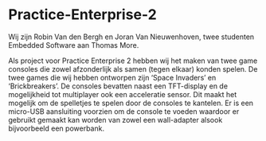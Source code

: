 # Practice-Enterprise-2
Wij zijn Robin Van den Bergh en Joran Van Nieuwenhoven, twee studenten Embedded Software aan Thomas More.

Als project voor Practice Enterprise 2 hebben wij het maken van twee game consoles die zowel afzonderlijk als samen (tegen elkaar) konden spelen. De twee games die wij hebben ontworpen zijn ‘Space Invaders’ en ‘Brickbreakers’. De consoles bevatten naast een TFT-display en de mogelijkheid tot multiplayer ook een acceleratie sensor. Dit maakt het mogelijk om de spelletjes te spelen door de consoles te kantelen. Er is een micro-USB aansluiting voorzien om de console te voeden waardoor er gebruikt gemaakt kan worden van zowel een wall-adapter alsook bijvoorbeeld een powerbank.